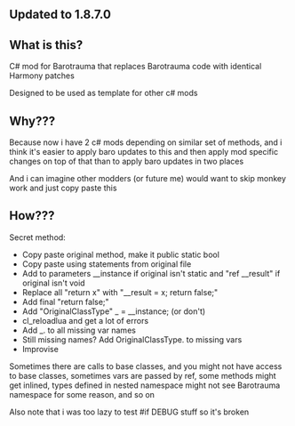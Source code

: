 ## Updated to 1.8.7.0

## What is this?
C# mod for Barotrauma that replaces Barotrauma code with identical Harmony patches

Designed to be used as template for other c# mods
## Why???
Because now i have 2 c# mods depending on similar set of methods, and i think it's easier to apply baro updates to this and then apply mod specific changes on top of that than to apply baro updates in two places

And i can imagine other modders (or future me) would want to skip monkey work and just copy paste this

## How???
Secret method:
- Copy paste original method, make it public static bool
- Copy paste using statements from original file
- Add to parameters __instance if original isn't static and "ref __result" if original isn't void
- Replace all "return x" with "__result = x; return false;"
- Add final "return false;"
- Add "OriginalClassType" _ = __instance; (or don't)
- cl_reloadlua and get a lot of errors
- Add _. to all missing var names
- Still missing names? Add OriginalClassType. to missing vars
- Improvise

Sometimes there are calls to base classes, and you might not have access to base classes, sometimes vars are passed by ref, some methods might get inlined, types defined in nested namespace might not see Barotrauma namespace for some reason, and so on

Also note that i was too lazy to test #if DEBUG stuff so it's broken
